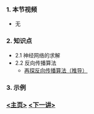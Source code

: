 ### 1. 本节视频
- 无
### 2. 知识点
- 2.1 神经网络的求解
- 2.2 反向传播算法
    - [再探反向传播算法（推导）](https://blog.csdn.net/The_lastest/article/details/80778385)
### 3. 示例

### [<主页>](../README.md) [<下一讲>](../Lecture_12/README.md)